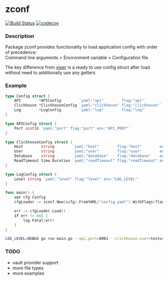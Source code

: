# zconf
[![Build Status](https://travis-ci.org/mzoxx/zconf.svg?branch=master)](https://travis-ci.org/mzoxx/zconf)
[![codecov](https://codecov.io/gh/mzoxx/zconf/branch/master/graph/badge.svg)](https://codecov.io/gh/mzoxx/zconf)
### Description

Package zconf provides functionality to load application config with order of precedence:  
Command line arguments > Environment variable > Configuration file

The key difference from [viper](https://github.com/spf13/viper) is a ready to use config struct after load without need to additionally use any getters

### Example
```go
type Config struct {
	API        *APIConfig        `yaml:"api"        flag:"api"`
	Clickhouse *ClickhouseConfig `yaml:"clickhouse" flag:"clickhouse"`
	Log        *LogConfig        `yaml:"log"        flag:"log"`
}

type APIConfig struct {
	Port uint16 `yaml:"port" flag:"port" env:"API_PORT"`
}

type ClickhouseConfig struct {
	Host        string        `yaml:"host"        flag:"host"        env:"CLICKHOUSE_HOST"`
	User        string        `yaml:"user"        flag:"user"        env:"CLICKHOUSE_USER"`
	Database    string        `yaml:"database"    flag:"database"    env:"CLICKHOUSE_DATABASE"`
	ReadTimeout time.Duration `yaml:"readTimeout" flag:"readTimeout" env:"CLICKHOUSE_READ_TIMEOUT"`
}

type LogConfig struct {
	Level string `yaml:"level" flag:"level" env:"LOG_LEVEL"`
}

func main() {
	var cfg Config
	cfgLoader := zconf.New(&cfg).FromYAML("config.yaml").WithFlags(flag.CommandLine)

	err := cfgLoader.Load()
	if err != nil {
		log.Fatal(err)
	}
}
```
```bash
LOG_LEVEL=DEBUG go run main.go --api.port=8001 --clickhouse.user=testuser --clickhouse.database=testdb --clickhouse.readTimeout=1s
```

### TODO
- vault provider support
- more file types
- more examples

